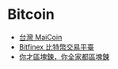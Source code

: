 # Bitcoin

* [台灣 MaiCoin](https://www.maicoin.com/zh-TW)
* [Bitfinex 比特幣交易平臺](https://www.bitfinex.com/)
* [你才區塊鍊，你全家都區塊鍊](https://www.slideshare.net/secret/ivCM5TVclW5HAg)
